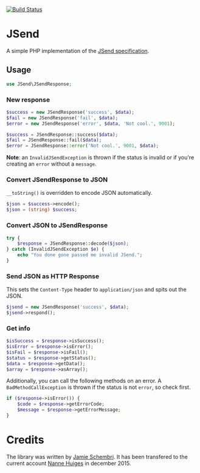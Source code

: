 [![Build Status](https://travis-ci.org/NanneHuiges/JSend.svg)](https://travis-ci.org/NanneHuiges/JSend)

# JSend
A simple PHP implementation of the [JSend specification](http://labs.omniti.com/labs/jsend).

## Usage
```php
use JSend\JSendResponse;
```

### New response
```php
$success = new JSendResponse('success', $data);
$fail = new JSendResponse('fail', $data);
$error = new JSendResponse('error', $data, 'Not cool.', 9001);
```

```php
$success = JSendResponse::success($data);
$fail = JSendResponse::fail($data);
$error = JSendResponse::error('Not cool.', 9001, $data);
```

**Note**: an `InvalidJSendException` is thrown if the status is invalid or if you're creating an `error` without a `message`.

### Convert JSendResponse to JSON
`__toString()` is overridden to encode JSON automatically.

```php
$json = $success->encode();
$json = (string) $success;
```

### Convert JSON to JSendResponse
```php
try {
    $response = JSendResponse::decode($json);
} catch (InvalidJSendException $e) {
    echo "You done gone passed me invalid JSend.";
}
```

### Send JSON as HTTP Response
This sets the `Content-Type` header to `application/json` and spits out the JSON.

```php
$jsend = new JSendResponse('success', $data);
$jsend->respond();
```

### Get info
```php
$isSuccess = $response->isSuccess();
$isError = $response->isError();
$isFail = $response->isFail();
$status = $response->getStatus();
$data = $response->getData();
$array = $response->asArray();
```

Additionally, you can call the following methods on an error. A `BadMethodCallException` is thrown if the status is not `error`, so check first.

```php
if ($response->isError()) {
    $code = $response->getErrorCode;
    $message = $response->getErrorMessage;
}
```
# Credits
The library was written by [Jamie Schembri](https://github.com/shkm). It has been transfered to the current account [Nanne Huiges](https://github.com/NanneHuiges) in december 2015.
